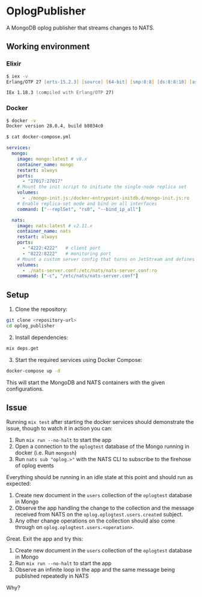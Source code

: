 # OplogPublisher

A MongoDB oplog publisher that streams changes to NATS.

## Working environment

### Elixir

```zsh
$ iex -v 
Erlang/OTP 27 [erts-15.2.3] [source] [64-bit] [smp:8:8] [ds:8:8:10] [async-threads:1] [jit] [dtrace]

IEx 1.18.3 (compiled with Erlang/OTP 27)
```

### Docker

```zsh
$ docker -v
Docker version 28.0.4, build b8034c0
```

```zsh
$ cat docker-compose.yml
```

```yaml
services:
  mongo:
    image: mongo:latest # v8.x
    container_name: mongo
    restart: always
    ports:
      - "27017:27017"
    # Mount the init script to initiate the single‑node replica set
    volumes:
      - ./mongo-init.js:/docker-entrypoint-initdb.d/mongo-init.js:ro
    # Enable replica‑set mode and bind on all interfaces
    command: ["--replSet", "rs0", "--bind_ip_all"]

  nats:
    image: nats:latest # v2.11.x
    container_name: nats
    restart: always
    ports:
      - "4222:4222"   # client port
      - "8222:8222"   # monitoring port
    # Mount a custom server config that turns on JetStream and defines our stream
    volumes:
      - ./nats-server.conf:/etc/nats/nats-server.conf:ro
    command: ["-c", "/etc/nats/nats-server.conf"]
```

## Setup

1. Clone the repository:
```bash
git clone <repository-url>
cd oplog_publisher
```

2. Install dependencies:
```bash
mix deps.get
```

3. Start the required services using Docker Compose:
```bash
docker-compose up -d
```

This will start the MongoDB and NATS containers with the given configurations.

## Issue

Running `mix test` after starting the docker services should demonstrate the issue, though to watch it in action you can:

1. Run `mix run --no-halt` to start the app
2. Open a connection to the `oplogtest` database of the Mongo running in docker (i.e. Run `mongosh`)
3. Run `nats sub "oplog.>"` with the NATS CLI to subscribe to the firehose of oplog events

Everything should be running in an idle state at this point and should run as expected:

1. Create new document in the `users` collection of the `oplogtest` database in Mongo
2. Observe the app handling the change to the collection and the message received from NATS on the `oplog.oplogtest.users.created` subject.
3. Any other change operations on the collection should also come through on `oplog.oplogtest.users.<operation>`.

Great. Exit the app and try this:

1. Create new document in the `users` collection of the `oplogtest` database in Mongo
2. Run `mix run --no-halt` to start the app
3. Observe an infinite loop in the app and the same message being published repeatedly in NATS

Why?
